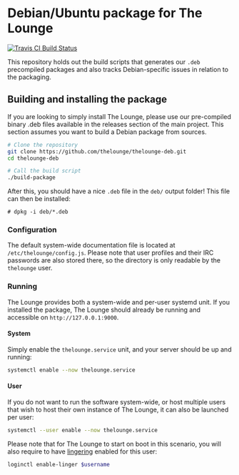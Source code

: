 # Debian/Ubuntu package for The Lounge

<a href="https://travis-ci.org/thelounge/thelounge-deb">
	<img
		alt="Travis CI Build Status"
		src="https://img.shields.io/travis/thelounge/thelounge-deb/master.svg?style=flat-square">
</a>

This repository holds out the build scripts that generates our `.deb` precompiled packages and also tracks Debian-specific issues in relation to the packaging.

## Building and installing the package

If you are looking to simply install The Lounge, please use our pre-compiled binary .deb files available in the releases section of the main project. This section assumes you want to build a Debian package from sources.

```sh
# Clone the repository
git clone https://github.com/thelounge/thelounge-deb.git
cd thelounge-deb

# Call the build script
./build-package
```

After this, you should have a nice `.deb` file in the `deb/` output folder! This file can then be installed:

```
# dpkg -i deb/*.deb
```

### Configuration

The default system-wide documentation file is located at `/etc/thelounge/config.js`. Please note that user profiles and their IRC passwords are also stored there, so the directory is only readable by the `thelounge` user.

### Running

The Lounge provides both a system-wide and per-user systemd unit. If you installed the package, The Lounge should already be running and accessible on `http://127.0.0.1:9000`.

#### System

Simply enable the `thelounge.service` unit, and your server should be up and running:

```sh
systemctl enable --now thelounge.service
```

#### User

If you do not want to run the software system-wide, or host multiple users that wish to host their own instance of The Lounge, it can also be launched per user:

```sh
systemctl --user enable --now thelounge.service
```

Please note that for The Lounge to start on boot in this scenario, you will also require to have [lingering](https://wiki.archlinux.org/index.php/Systemd/User#Automatic_start-up_of_systemd_user_instances) enabled for this user:

```sh
loginctl enable-linger $username
```

